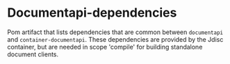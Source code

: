 <!-- Copyright Yahoo. Licensed under the terms of the Apache 2.0 license. See LICENSE in the project root. -->
# Documentapi-dependencies

Pom artifact that lists dependencies that are common between `documentapi` and
`container-documentapi`. These dependencies are provided by the Jdisc container,
but are needed in scope 'compile' for building standalone document clients.
